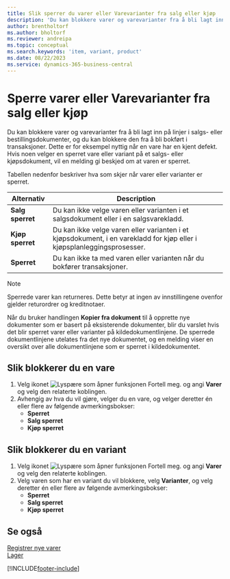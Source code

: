 ```yaml
---
title: Slik sperrer du varer eller Varevarianter fra salg eller kjøp
description: 'Du kan blokkere varer og varevarianter fra å bli lagt inn på linjer i salgs- eller bestillingsdokumenter, og du kan blokkere den fra å bli bokført i en transaksjon.'
author: brentholtorf
ms.author: bholtorf
ms.reviewer: andreipa
ms.topic: conceptual
ms.search.keywords: 'item, variant, product'
ms.date: 08/22/2023
ms.service: dynamics-365-business-central
---
```

# Sperre varer eller Varevarianter fra salg eller kjøp

Du kan blokkere varer og varevarianter fra å bli lagt inn på linjer i salgs- eller bestillingsdokumenter, og du kan blokkere den fra å bli bokført i transaksjoner. Dette er for eksempel nyttig når en vare har en kjent defekt. Hvis noen velger en sperret vare eller variant på et salgs- eller kjøpsdokument, vil en melding gi beskjed om at varen er sperret.

Tabellen nedenfor beskriver hva som skjer når varer eller varianter er sperret.  

|Alternativ|Description|  
|--------------------|------------|  
|**Salg sperret**|Du kan ikke velge varen eller varianten i et salgsdokument eller i en salgsvarekladd.|  
|**Kjøp sperret**|Du kan ikke velge varen eller varianten i et kjøpsdokument, i en varekladd for kjøp eller i kjøpsplanleggingsprosesser.|  
|**Sperret**|Du kan ikke ta med varen eller varianten når du bokfører transaksjoner.|  

> [!NOTE]
> Sperrede varer kan returneres. Dette betyr at ingen av innstillingene ovenfor gjelder returordrer og kreditnotaer.

Når du bruker handlingen **Kopier fra dokument** til å opprette nye dokumenter som er basert på eksisterende dokumenter, blir du varslet hvis det blir sperret varer eller varianter på kildedokumentlinjene. De sperrede dokumentlinjene utelates fra det nye dokumentet, og en melding viser en oversikt over alle dokumentlinjene som er sperret i kildedokumentet.

## Slik blokkerer du en vare  

1. Velg ikonet ![Lyspære som åpner funksjonen Fortell meg.](media/ui-search/search_small.png "Fortell hva du vil gjøre") og angi **Varer** og velg den relaterte koblingen.  
2. Avhengig av hva du vil gjøre, velger du en vare, og velger deretter én eller flere av følgende avmerkingsbokser:
    * **Sperret**
    * **Salg sperret**
    * **Kjøp sperret**  

## Slik blokkerer du en variant  

1. Velg ikonet ![Lyspære som åpner funksjonen Fortell meg.](media/ui-search/search_small.png "Fortell hva du vil gjøre") og angi **Varer** og velg den relaterte koblingen.  
2. Velg varen som har en variant du vil blokkere, velg **Varianter**, og velg deretter én eller flere av følgende avmerkingsbokser:  
    * **Sperret**
    * **Salg sperret**
    * **Kjøp sperret**

## Se også  

[Registrer nye varer](inventory-how-register-new-items.md)  
[Lager](inventory-manage-inventory.md)  

[!INCLUDE[footer-include](includes/footer-banner.md)]